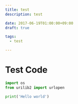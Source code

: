 ```yaml
---
title: test
description: test

date: 2017-06-19T01:00:00+09:00
draft: true

tags:
  - test

---
```


# Test Code

```python
import os
from urilib2 import urlopen

print('Hello world')
```

